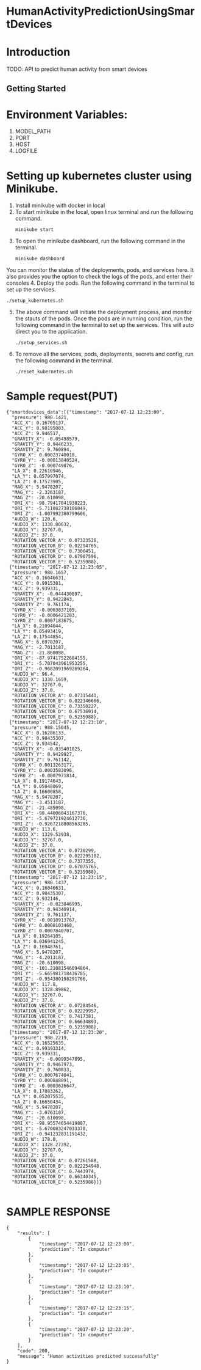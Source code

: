 # HumanActivityPredictionUsingSmartDevices
# Introduction 
TODO: API to predict human activity from smart devices

## Getting Started
# Environment Variables:

1. MODEL_PATH
2. PORT
3. HOST
4. LOGFILE

# Setting up kubernetes cluster using Minikube.

1. Install minikube with docker in local
2. To start minikube in the local, open linux terminal and run the following command.
   ```
   minikube start
   ```
3. To open the minikube dashboard, run the following command in the terminal.
   ```
   minikube dashboard
   ```
  You can monitor the status of the deployments, pods, and services here.  It also provides you the option to check the logs of the pods, and enter their consoles
4.  Deploy the pods.  Run the following command in the terminal to set up the services.
  ```
  ./setup_kubernetes.sh
  ```
5. The above command will initiate the deployment process, and monitor the stauts of the pods.  Once the pods are in running condition, run the following command in the terminal to set up the services.  This will auto direct you to the application. 
    ```
    ./setup_services.sh
    ```
6. To remove all the services, pods, deployments, secrets and config, run the following command in the terminal.
    ```
    ./reset_kubernetes.sh
    ```

# Sample request(PUT)

```
{"smartdevices_data":[{"timestamp": "2017-07-12 12:23:00",
  "pressure": 980.1421,
  "ACC_X": 0.16765137,
  "ACC_Y": 0.98195803,
  "ACC_Z": 9.946517,
  "GRAVITY_X": -0.05498579,
  "GRAVITY_Y": 0.9446233,
  "GRAVITY_Z": 9.760894,
  "GYRO_X": 0.00023740018,
  "GYRO_Y": -0.00013840524,
  "GYRO_Z": -0.000749876,
  "LA_X": 0.22610946,
  "LA_Y": 0.057997074,
  "LA_Z": 0.17573905,
  "MAG_X": 5.9478207,
  "MAG_Y": -2.3263187,
  "MAG_Z": -20.610098,
  "ORI_X": -98.79417841938223,
  "ORI_Y": -5.711082738186849,
  "ORI_Z": -1.007992380799606,
  "AUDIO_W": 120.6,
  "AUDIO_X": 1330.80632,
  "AUDIO_Y": 32767.0,
  "AUDIO_Z": 37.0,
  "ROTATION_VECTOR_A": 0.07323526,
  "ROTATION_VECTOR_B": 0.02294765,
  "ROTATION_VECTOR_C": 0.7300451,
  "ROTATION_VECTOR_D": 0.67907596,
  "ROTATION_VECTOR_E": 0.5235988},
 {"timestamp": "2017-07-12 12:23:05",
  "pressure": 980.1657,
  "ACC_X": 0.16046631,
  "ACC_Y": 0.9915381,
  "ACC_Z": 9.939331,
  "GRAVITY_X": -0.044430897,
  "GRAVITY_Y": 0.9422843,
  "GRAVITY_Z": 9.761174,
  "GYRO_X": -0.0003837105,
  "GYRO_Y": -0.0006421283,
  "GYRO_Z": 0.0007183675,
  "LA_X": 0.21094044,
  "LA_Y": 0.05493419,
  "LA_Z": 0.17544854,
  "MAG_X": 6.6978207,
  "MAG_Y": -2.7013187,
  "MAG_Z": -21.860098,
  "ORI_X": -87.97417522684155,
  "ORI_Y": -5.707043961953255,
  "ORI_Z": -0.9682091969269264,
  "AUDIO_W": 96.4,
  "AUDIO_X": 1330.1659,
  "AUDIO_Y": 32767.0,
  "AUDIO_Z": 37.0,
  "ROTATION_VECTOR_A": 0.07315441,
  "ROTATION_VECTOR_B": 0.022346666,
  "ROTATION_VECTOR_C": 0.73350227,
  "ROTATION_VECTOR_D": 0.67536914,
  "ROTATION_VECTOR_E": 0.5235988},
 {"timestamp": "2017-07-12 12:23:10",
  "pressure": 980.15045,
  "ACC_X": 0.16286133,
  "ACC_Y": 0.98435307,
  "ACC_Z": 9.934542,
  "GRAVITY_X": -0.035401825,
  "GRAVITY_Y": 0.9429927,
  "GRAVITY_Z": 9.761142,
  "GYRO_X": 0.0013263177,
  "GYRO_Y": 0.0003583096,
  "GYRO_Z": -0.0007971814,
  "LA_X": 0.19174643,
  "LA_Y": 0.05048069,
  "LA_Z": 0.16600858,
  "MAG_X": 5.9478207,
  "MAG_Y": -3.4513187,
  "MAG_Z": -21.485098,
  "ORI_X": -98.44006043167376,
  "ORI_Y": -5.679721924612736,
  "ORI_Z": -0.9267218808563285,
  "AUDIO_W": 113.6,
  "AUDIO_X": 1329.52938,
  "AUDIO_Y": 32767.0,
  "AUDIO_Z": 37.0,
  "ROTATION_VECTOR_A": 0.0730299,
  "ROTATION_VECTOR_B": 0.022295102,
  "ROTATION_VECTOR_C": 0.7377355,
  "ROTATION_VECTOR_D": 0.67075765,
  "ROTATION_VECTOR_E": 0.5235988},
 {"timestamp": "2017-07-12 12:23:15",
  "pressure": 980.1437,
  "ACC_X": 0.16046631,
  "ACC_Y": 0.98435307,
  "ACC_Z": 9.932146,
  "GRAVITY_X": -0.023846995,
  "GRAVITY_Y": 0.94340914,
  "GRAVITY_Z": 9.761137,
  "GYRO_X": -0.0018913767,
  "GYRO_Y": 0.0008103468,
  "GYRO_Z": 0.0007840707,
  "LA_X": 0.19264105,
  "LA_Y": 0.036941245,
  "LA_Z": 0.16948761,
  "MAG_X": 5.9478207,
  "MAG_Y": -4.2013187,
  "MAG_Z": -20.610098,
  "ORI_X": -101.21081546094864,
  "ORI_Y": -5.665981718436785,
  "ORI_Z": -0.954380198291766,
  "AUDIO_W": 117.8,
  "AUDIO_X": 1328.89862,
  "AUDIO_Y": 32767.0,
  "AUDIO_Z": 37.0,
  "ROTATION_VECTOR_A": 0.07284546,
  "ROTATION_VECTOR_B": 0.02229957,
  "ROTATION_VECTOR_C": 0.7417381,
  "ROTATION_VECTOR_D": 0.66634893,
  "ROTATION_VECTOR_E": 0.5235988},
 {"timestamp": "2017-07-12 12:23:20",
  "pressure": 980.2219,
  "ACC_X": 0.16525635,
  "ACC_Y": 0.99393314,
  "ACC_Z": 9.939331,
  "GRAVITY_X": -0.0099347895,
  "GRAVITY_Y": 0.9467973,
  "GRAVITY_Z": 9.760833,
  "GYRO_X": 0.0007674041,
  "GYRO_Y": 0.000848891,
  "GYRO_Z": -0.0003626647,
  "LA_X": 0.17083262,
  "LA_Y": 0.052075535,
  "LA_Z": 0.16650434,
  "MAG_X": 5.9478207,
  "MAG_Y": -3.0763187,
  "MAG_Z": -20.610098,
  "ORI_X": -98.95574654419887,
  "ORI_Y": -5.670083247033378,
  "ORI_Z": -0.941232831191432,
  "AUDIO_W": 178.0,
  "AUDIO_X": 1328.27392,
  "AUDIO_Y": 32767.0,
  "AUDIO_Z": 37.0,
  "ROTATION_VECTOR_A": 0.07261588,
  "ROTATION_VECTOR_B": 0.022254948,
  "ROTATION_VECTOR_C": 0.7443974,
  "ROTATION_VECTOR_D": 0.66340345,
  "ROTATION_VECTOR_E": 0.5235988}]}


```

# SAMPLE RESPONSE
```
{
    "results": [
        {
            "timestamp": "2017-07-12 12:23:00",
            "prediction": "In computer"
        },
        {
            "timestamp": "2017-07-12 12:23:05",
            "prediction": "In computer"
        },
        {
            "timestamp": "2017-07-12 12:23:10",
            "prediction": "In computer"
        },
        {
            "timestamp": "2017-07-12 12:23:15",
            "prediction": "In computer"
        },
        {
            "timestamp": "2017-07-12 12:23:20",
            "prediction": "In computer"
        }
    ],
    "code": 200,
    "message": "Human activities predicted successfully"
}
```
